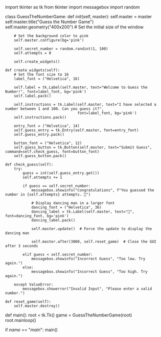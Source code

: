 import tkinter as tk
from tkinter import messagebox
import random

class GuessTheNumberGame:
    def _init_(self, master):
        self.master = master
        self.master.title("Guess the Number Game")
        self.master.geometry("400x200")  # Set the initial size of the window

        # Set the background color to pink
        self.master.configure(bg='pink')

        self.secret_number = random.randint(1, 100)
        self.attempts = 0

        self.create_widgets()

    def create_widgets(self):
        # Set the font size to 16
        label_font = ("Helvetica", 16)

        self.label = tk.Label(self.master, text="Welcome to Guess the Number!", font=label_font, bg='pink')
        self.label.pack()

        self.instructions = tk.Label(self.master, text="I have selected a number between 1 and 100. Can you guess it?",
                                     font=label_font, bg='pink')
        self.instructions.pack()

        entry_font = ("Helvetica", 14)
        self.guess_entry = tk.Entry(self.master, font=entry_font)
        self.guess_entry.pack()

        button_font = ("Helvetica", 12)
        self.guess_button = tk.Button(self.master, text="Submit Guess", command=self.check_guess, font=button_font)
        self.guess_button.pack()

    def check_guess(self):
        try:
            guess = int(self.guess_entry.get())
            self.attempts += 1

            if guess == self.secret_number:
                messagebox.showinfo("Congratulations", f"You guessed the number in {self.attempts} attempts. 🎉")

                # Display dancing man in a larger font
                dancing_font = ("Helvetica", 36)
                dancing_label = tk.Label(self.master, text="🕺", font=dancing_font, bg='pink')
                dancing_label.pack()

                self.master.update()  # Force the update to display the dancing man

                self.master.after(3000, self.reset_game)  # Close the GUI after 3 seconds

            elif guess < self.secret_number:
                messagebox.showinfo("Incorrect Guess", "Too low. Try again.")
            else:
                messagebox.showinfo("Incorrect Guess", "Too high. Try again.")

        except ValueError:
            messagebox.showerror("Invalid Input", "Please enter a valid number.")

    def reset_game(self):
        self.master.destroy()

def main():
    root = tk.Tk()
    game = GuessTheNumberGame(root)
    root.mainloop()

if _name_ == "_main_":
    main()
